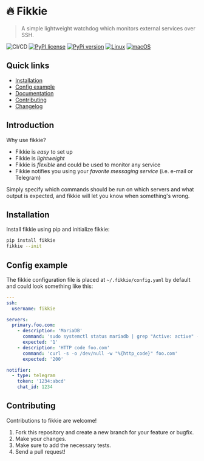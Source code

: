 # 🔥 Fikkie

> A simple lightweight watchdog which monitors external services over SSH.

![CI/CD](https://github.com/nootr/fikkie/actions/workflows/main.yml/badge.svg)
[![PyPI license](https://img.shields.io/pypi/l/fikkie.svg)](https://pypi.python.org/pypi/fikkie/)
[![PyPi version](https://badgen.net/pypi/v/fikkie/)](https://pypi.org/project/fikkie)
[![Linux](https://svgshare.com/i/Zhy.svg)](https://svgshare.com/i/Zhy.svg)
[![macOS](https://svgshare.com/i/ZjP.svg)](https://svgshare.com/i/ZjP.svg)

## Quick links

* [Installation](#installation)
* [Config example](#config-example)
* [Documentation](https://nootr.github.io/fikkie/)
* [Contributing](#contributing)
* [Changelog](https://github.com/nootr/fikkie/blob/main/CHANGELOG.md)

## Introduction

Why use fikkie?

* Fikkie is *easy* to set up
* Fikkie is *lightweight*
* Fikkie is *flexible* and could be used to monitor any service
* Fikkie notifies you using your *favorite messaging service* (i.e. e-mail or Telegram)

Simply specify which commands should be run on which servers and what output is
expected, and fikkie will let you know when something's wrong.

## Installation

Install fikkie using pip and initialize fikkie:

```bash
pip install fikkie
fikkie --init
```

## Config example

The fikkie configuration file is placed at `~/.fikkie/config.yaml` by default
and could look something like this:

```yaml
---
ssh:
  username: fikkie

servers:
  primary.foo.com:
    - description: 'MariaDB'
      command: 'sudo systemctl status mariadb | grep "Active: active" -c'
      expected: '1'
    - description: 'HTTP code foo.com'
      command: 'curl -s -o /dev/null -w "%{http_code}" foo.com'
      expected: '200'

notifier:
  - type: telegram
    token: '1234:abcd'
    chat_id: 1234
```

## Contributing

Contributions to fikkie are welcome!

1. Fork this repository and create a new branch for your feature or bugfix.
2. Make your changes.
3. Make sure to add the necessary tests.
4. Send a pull request!
